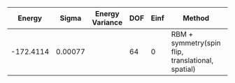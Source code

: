 | Energy             | Sigma  | Energy Variance   | DOF | Einf | Method                       | Data Repository |
|--------------------|--------|-------------------|-----|------|------------------------------|-----------------|
| -172.4114          |0.00077 |                   | 64  | 0    | RBM + symmetry(spin flip, translational, spatial) |                 |